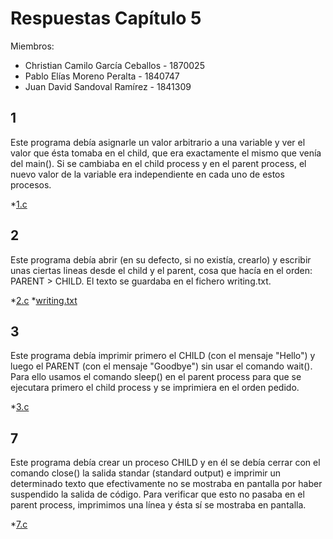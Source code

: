 # Respuestas Capítulo 5

Miembros:

* Christian Camilo García Ceballos - 1870025
* Pablo Elías Moreno Peralta - 1840747
* Juan David Sandoval Ramírez - 1841309

## 1

Este programa debía asignarle un valor arbitrario a una variable y ver el valor que ésta tomaba en el child, que era
exactamente el mismo que venía del main(). Si se cambiaba en el child process y en el parent process, el nuevo valor 
de la variable era independiente en cada uno de estos procesos.

*[1.c](1.c)

## 2

Este programa debía abrir (en su defecto, si no existía, crearlo) y escribir unas ciertas lineas desde el child y el
parent, cosa que hacía en el orden: PARENT > CHILD. El texto se guardaba en el fichero writing.txt.

*[2.c](2.c)
*[writing.txt](writing.txt)

## 3

Este programa debía imprimir primero el CHILD (con el mensaje "Hello") y luego el PARENT (con el mensaje "Goodbye") sin
usar el comando wait(). Para ello usamos el comando sleep() en el parent process para que se ejecutara primero el child
process y se imprimiera en el orden pedido.

*[3.c](3.c)




## 7

Este programa debía crear un proceso CHILD y en él se debía cerrar con el comando close() la salida standar (standard
output) e imprimir un determinado texto que efectivamente no se mostraba en pantalla por haber suspendido la salida de 
código. Para verificar que esto no pasaba en el parent process, imprimimos una línea y ésta sí se mostraba en pantalla.

*[7.c](7.c)


